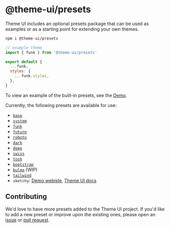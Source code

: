 # @theme-ui/presets

Theme UI includes an optional presets package that can be used as examples or as a starting point for extending your own themes.

```sh
npm i @theme-ui/presets
```

```jsx
// example theme
import { funk } from '@theme-ui/presets'

export default {
  ...funk,
  styles: {
    ...funk.styles,
  },
}
```

To view an example of the built-in presets, see the [Demo][].

[demo]: https://theme-ui.com/demo

Currently, the following presets are available for use:

- [`base`](https://theme-ui.com/presets/base)
- [`system`](https://theme-ui.com/presets/system)
- [`funk`](https://theme-ui.com/presets/funk)
- [`future`](https://theme-ui.com/presets/future)
- [`roboto`](https://theme-ui.com/presets/roboto)
- [`dark`](https://theme-ui.com/presets/dark)
- [`deep`](https://theme-ui.com/presets/deep)
- [`swiss`](https://theme-ui.com/presets/swiss)
- [`tosh`](https://theme-ui.com/presets/tosh)
- [`bootstrap`](https://theme-ui.com/presets/bootstrap)
- [`bulma`](https://theme-ui.com/presets/bulma) (WIP)
- [`tailwind`](https://theme-ui.com/presets/tailwind)
- `sketchy`: [Demo webiste](https://themeui-sketchy.netlify.app/), [Theme UI docs](https://theme-ui.com/presets/sketchy)

## Contributing

We'd love to have more presets added to the Theme UI project.
If you'd like to add a new preset or improve upon the existing ones, please open an [issue][] or [pull request][].

[issue]: https://github.com/system-ui/theme-ui/issues
[pull request]: https://github.com/system-ui/theme-ui/pulls
